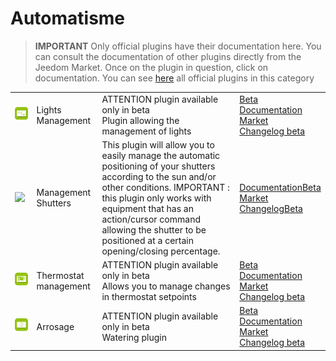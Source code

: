 
# Automatisme


>**IMPORTANT**
>Only official plugins have their documentation here. You can consult the documentation of other plugins directly from the Jeedom Market. Once on the plugin in question, click on documentation.
>You can see [here](https://market.jeedom.com/index.php?v=d&p=market&type=plugin&categorie=automatisation) all official plugins in this category


| | | | |
|--- | --- | --- | ---|
|<img src="lightmanager/beta/lightmanager_icon.png" class="pluginLogo" width="100" />|Lights Management|ATTENTION plugin available only in beta<br/>Plugin allowing the management of lights|[Beta Documentation](lightmanager/beta/index.md)<br/>[Market](https://market.jeedom.com/index.php?v=d&p=market_display&id=4199)<br/>[Changelog beta](lightmanager/beta/changelog.md)|
|<img src="sunshutter/sunshutter_icon.png" class="pluginLogo" width="100" />|Management Shutters|This plugin will allow you to easily manage the automatic positioning of your shutters according to the sun and/or other conditions. IMPORTANT : this plugin only works with equipment that has an action/cursor command allowing the shutter to be positioned at a certain opening/closing percentage.|[Documentation](sunshutter/index.md)[Beta](sunshutter/beta/index.md)<br/>[Market](https://market.jeedom.com/index.php?v=d&p=market_display&id=3793)<br/>[Changelog](sunshutter/changelog.md)[Beta](sunshutter/beta/changelog.md)|
|<img src="thermostatmanager/beta/thermostatmanager_icon.png" class="pluginLogo" width="100" />|Thermostat management|ATTENTION plugin available only in beta<br/>Allows you to manage changes in thermostat setpoints|[Beta Documentation](thermostatmanager/beta/index.md)<br/>[Market](https://market.jeedom.com/index.php?v=d&p=market_display&id=4200)<br/>[Changelog beta](thermostatmanager/beta/changelog.md)|
|<img src="watering/beta/watering_icon.png" class="pluginLogo" width="100" />|Arrosage|ATTENTION plugin available only in beta<br/>Watering plugin|[Beta Documentation](watering/beta/index.md)<br/>[Market](https://market.jeedom.com/index.php?v=d&p=market_display&id=4198)<br/>[Changelog beta](watering/beta/changelog.md)|
